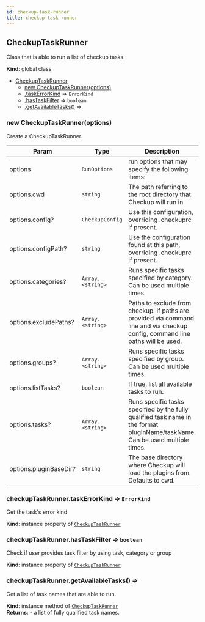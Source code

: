 ```yaml
---
id: checkup-task-runner
title: checkup-task-runner
---
```


<!--DOCS_START-->
<a name="CheckupTaskRunner"></a>

## CheckupTaskRunner
Class that is able to run a list of checkup tasks.

**Kind**: global class  

* [CheckupTaskRunner](#CheckupTaskRunner)
    * [new CheckupTaskRunner(options)](#new_CheckupTaskRunner_new)
    * [.taskErrorKind](#CheckupTaskRunner+taskErrorKind) ⇒ <code>ErrorKind</code>
    * [.hasTaskFilter](#CheckupTaskRunner+hasTaskFilter) ⇒ <code>boolean</code>
    * [.getAvailableTasks()](#CheckupTaskRunner+getAvailableTasks) ⇒

<a name="new_CheckupTaskRunner_new"></a>

### new CheckupTaskRunner(options)
Create a CheckupTaskRunner.


| Param | Type | Description |
| --- | --- | --- |
| options | <code>RunOptions</code> | run options that may specify the following items: |
| options.cwd | <code>string</code> | The path referring to the root directory that Checkup will run in |
| options.config? | <code>CheckupConfig</code> | Use this configuration, overriding .checkuprc if present. |
| options.configPath? | <code>string</code> | Use the configuration found at this path, overriding .checkuprc if present. |
| options.categories? | <code>Array.&lt;string&gt;</code> | Runs specific tasks specified by category. Can be used multiple times. |
| options.excludePaths? | <code>Array.&lt;string&gt;</code> | Paths to exclude from checkup. If paths are provided via command line and via checkup config, command line paths will be used. |
| options.groups? | <code>Array.&lt;string&gt;</code> | Runs specific tasks specified by group. Can be used multiple times. |
| options.listTasks? | <code>boolean</code> | If true, list all available tasks to run. |
| options.tasks? | <code>Array.&lt;string&gt;</code> | Runs specific tasks specified by the fully qualified task name in the format pluginName/taskName. Can be used multiple times. |
| options.pluginBaseDir? | <code>string</code> | The base directory where Checkup will load the plugins from. Defaults to cwd. |

<a name="CheckupTaskRunner+taskErrorKind"></a>

### checkupTaskRunner.taskErrorKind ⇒ <code>ErrorKind</code>
Get the task's error kind

**Kind**: instance property of [<code>CheckupTaskRunner</code>](#CheckupTaskRunner)  
<a name="CheckupTaskRunner+hasTaskFilter"></a>

### checkupTaskRunner.hasTaskFilter ⇒ <code>boolean</code>
Check if user provides task filter by using task, category or group

**Kind**: instance property of [<code>CheckupTaskRunner</code>](#CheckupTaskRunner)  
<a name="CheckupTaskRunner+getAvailableTasks"></a>

### checkupTaskRunner.getAvailableTasks() ⇒
Get a list of task names that are able to run.

**Kind**: instance method of [<code>CheckupTaskRunner</code>](#CheckupTaskRunner)  
**Returns**: - a list of fully qualified task names.  

<!--DOCS_END-->
